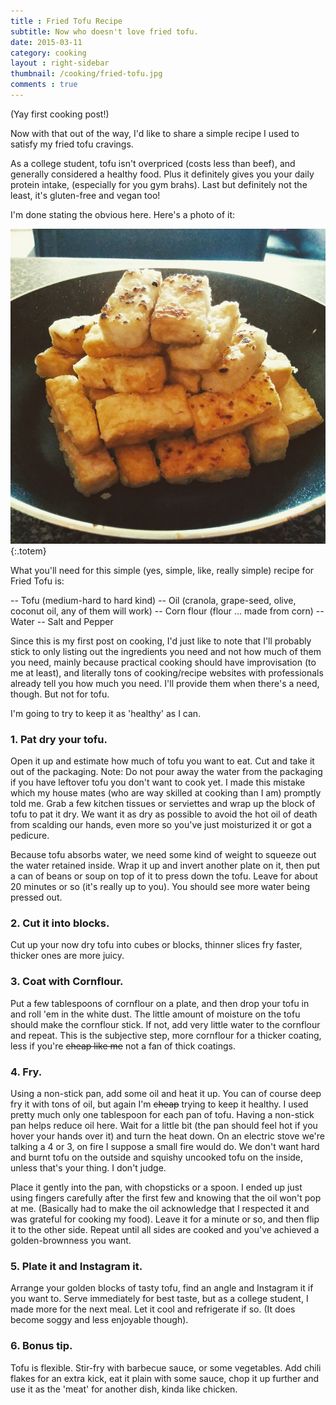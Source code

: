 ```yaml
---
title : Fried Tofu Recipe
subtitle: Now who doesn't love fried tofu.
date: 2015-03-11
category: cooking
layout : right-sidebar
thumbnail: /cooking/fried-tofu.jpg
comments : true
---
```


(Yay first cooking post!)

Now with that out of the way, I'd like to share a simple recipe I used to satisfy my fried tofu cravings. 

As a college student, tofu isn't overpriced (costs less than beef), and generally considered a healthy food. Plus it definitely gives you your daily protein intake, (especially for you gym brahs). Last but definitely not the least, it's gluten-free and vegan too!

<!-- more -->

I'm done stating the obvious here. Here's a photo of it:

![Fried Tofu](/assets/images/posts/cooking/fried-tofu.jpg){:.totem}

What you'll need for this simple (yes, simple, like, really simple) recipe for Fried Tofu is:

-- Tofu (medium-hard to hard kind)
-- Oil (cranola, grape-seed, olive, coconut oil, any of them will work)
-- Corn flour (flour ... made from corn) 
-- Water
-- Salt and Pepper 

Since this is my first post on cooking, I'd just like to note that I'll probably stick to only listing out the ingredients you need and not how much of them you need, mainly because practical cooking should have improvisation (to me at least), and literally tons of cooking/recipe websites with professionals already tell you how much you need. I'll provide them when there's a need, though. But not for tofu.

I'm going to try to keep it as 'healthy' as I can.

### 1. Pat dry your tofu.

Open it up and estimate how much of tofu you want to eat. Cut and take it out of the packaging. Note: Do not pour away the water from the packaging if you have leftover tofu you don't want to cook yet. I made this mistake which my house mates (who are way skilled at cooking than I am) promptly told me. Grab a few kitchen tissues or serviettes and wrap up the block of tofu to pat it dry. We want it as dry as possible to avoid the hot oil of death from scalding our hands, even more so you've just moisturized it or got a pedicure. 

Because tofu absorbs water, we need some kind of weight to squeeze out the water retained inside. Wrap it up and invert another plate on it, then put a can of beans or soup on top of it to press down the tofu. Leave for about 20 minutes or so (it's really up to you). You should see more water being pressed out. 

### 2. Cut it into blocks.

Cut up your now dry tofu into cubes or blocks, thinner slices fry faster, thicker ones are more juicy.

### 3. Coat with Cornflour.

Put a few tablespoons of cornflour on a plate, and then drop your tofu in and roll 'em in the white dust. The little amount of moisture on the tofu should make the cornflour stick. If not, add very little water to the cornflour and repeat. This is the subjective step, more cornflour for a thicker coating, less if you're <s>cheap like me</s> not a fan of thick coatings.

### 4. Fry.

Using a non-stick pan, add some oil and heat it up. You can of course deep fry it with tons of oil, but again I'm <s>cheap</s> trying to keep it healthy. I used pretty much only one tablespoon for each pan of tofu. Having a non-stick pan helps reduce oil here. Wait for a little bit (the pan should feel hot if you hover your hands over it) and turn the heat down. On an electric stove we're talking a 4 or 3, on fire I suppose a small fire would do. We don't want hard and burnt tofu on the outside and squishy uncooked tofu on the inside, unless that's your thing. I don't judge. 

Place it gently into the pan, with chopsticks or a spoon. I ended up just using fingers carefully after the first few and knowing that the oil won't pop at me. (Basically had to make the oil acknowledge that I respected it and was grateful for cooking my food). Leave it for a minute or so, and then flip it to the other side. Repeat until all sides are cooked and you've achieved a golden-brownness you want. 

### 5. Plate it and Instagram it.

Arrange your golden blocks of tasty tofu, find an angle and Instagram it if you want to. Serve immediately for best taste, but as a college student, I made more for the next meal. Let it cool and refrigerate if so. (It does become soggy and less enjoyable though). 

### 6. Bonus tip.

Tofu is flexible. Stir-fry with barbecue sauce, or some vegetables. Add chili flakes for an extra kick, eat it plain with some sauce, chop it up further and use it as the 'meat' for another dish, kinda like chicken. 